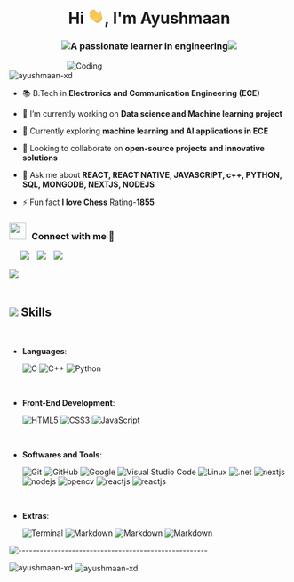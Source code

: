 <h1 align="center">Hi <img src="https://raw.githubusercontent.com/ABSphreak/ABSphreak/master/gifs/Hi.gif" width="30px">, I'm Ayushmaan</h1>
<h3 align="center"><img src="https://media.giphy.com/media/ObNTw8Uzwy6KQ/giphy.gif" width="30px">A passionate learner in engineering<img src="https://media.giphy.com/media/ObNTw8Uzwy6KQ/giphy.gif" width="30px"></h3>
<img align="right" alt="Coding" width="400" src="https://i.redd.it/1d11s820dgm91.gif">

<p align="left"> <img src="https://komarev.com/ghpvc/?username=ayushmaan-xd&label=Profile%20views&color=0e75b6&style=flat" alt="ayushmaan-xd" /> </p>

- 📚 B.Tech in **Electronics and Communication Engineering (ECE)**

- 🔭 I’m currently working on **Data science and Machine learning project**

- 🌱 Currently exploring **machine learning and AI applications in ECE**

- 🤝 Looking to collaborate on **open-source projects and innovative solutions**

- 💬 Ask me about **REACT, REACT NATIVE, JAVASCRIPT, c++, PYTHON, SQL, MONGODB, NEXTJS, NODEJS**

- ⚡ Fun fact **I love Chess** Rating-**1855**

<h3 align="left"> <img src="https://media.giphy.com/media/iY8CRBdQXODJSCERIr/giphy.gif" width="30" height="30" style="margin-right: 10px;">Connect with me 🤝 </h3>
<p align="center">
 </p><div align="left" class="icons-social" style="margin-left: 10px;">
        <a style="margin-left: 10px;" target="_blank" href="https://www.linkedin.com/in/ayushmaan-3233a3320/">
			<img src="https://img.icons8.com/doodle/40/000000/linkedin--v2.png"></a>
         <a style="margin-left: 10px;" target="_blank" href="https://instagram.com/ayushmaan_xd">
			<img src="https://img.icons8.com/doodle/40/000000/instagram-new--v2.png"></a>
        <a style="margin-left: 10px;" target="_blank" href="https://github.com/Ayushmaan-XD">
		<img src="https://img.icons8.com/doodle/40/000000/github--v1.png"></a>
      </div>
<p></p>

<p><img src="https://user-images.githubusercontent.com/73097560/115834477-dbab4500-a447-11eb-908a-139a6edaec5c.gif"><br><br></p>

<h2 id="-skills"><img src="https://media2.giphy.com/media/QssGEmpkyEOhBCb7e1/giphy.gif?cid=ecf05e47a0n3gi1bfqntqmob8g9aid1oyj2wr3ds3mg700bl&amp;rid=giphy.gif" width="25"><b> Skills</b></h2>
<br>
<p align="center">
</p><ul>
<li>
<p><strong>Languages</strong>:</p>
<p><img src="https://img.shields.io/badge/C%20-%232370ED.svg?style=for-the-badge&amp;logo=c&amp;logoColor=white" alt="C">
<img src="https://img.shields.io/badge/C++%20-%2300599C.svg?style=for-the-badge&amp;logo=c%2B%2B&amp;logoColor=white" alt="C++">
<img src="https://img.shields.io/badge/Python%20-%2314354C.svg?style=for-the-badge&amp;logo=python&amp;logoColor=white" alt="Python"></p>
</li>
</ul>
<br>   
<ul>
<li>
<p><strong>Front-End Development</strong>:</p>
<p><img src="https://img.shields.io/badge/HTML5%20-%23E34F26.svg?style=for-the-badge&amp;logo=html5&amp;logoColor=white" alt="HTML5">
<img src="https://img.shields.io/badge/CSS%20-%231572B6.svg?style=for-the-badge&amp;logo=css3&amp;logoColor=white" alt="CSS3">
<img src="https://img.shields.io/badge/JavaScript%20-%23F7DF1E.svg?style=for-the-badge&amp;logo=javascript&amp;logoColor=black" alt="JavaScript"></p>
</li>
</ul>
<br>
<ul>
<li>
<p><strong>Softwares and Tools</strong>:</p>
<p><img src="https://img.shields.io/badge/git-%23F05033.svg?style=for-the-badge&amp;logo=git&amp;logoColor=white" alt="Git">
<img src="https://img.shields.io/badge/github-%23121011.svg?style=for-the-badge&amp;logo=github&amp;logoColor=white" alt="GitHub">
<img src="https://img.shields.io/badge/google-%234285F4.svg?style=for-the-badge&amp;logo=google&amp;logoColor=white" alt="Google">
<img src="https://img.shields.io/badge/Visual%20Studio%20Code-0078d7.svg?style=for-the-badge&amp;logo=visual-studio-code&amp;logoColor=white" alt="Visual Studio Code">
<img src="https://img.shields.io/badge/Linux-FCC624?style=for-the-badge&amp;logo=linux&amp;logoColor=black" alt="Linux">
<img src="https://img.shields.io/badge/.NET-5C2D91?style=for-the-badge&logo=.net&logoColor=white" alt=".net">
<img src="https://img.shields.io/badge/Next-black?style=for-the-badge&logo=next.js&logoColor=white" alt="nextjs">
<img src="https://img.shields.io/badge/node.js-6DA55F?style=for-the-badge&logo=node.js&logoColor=white" alt="nodejs">
<img src="https://img.shields.io/badge/opencv-%23white.svg?style=for-the-badge&logo=opencv&logoColor=white" alt="opencv">
<img src="https://img.shields.io/badge/react-%2320232a.svg?style=for-the-badge&logo=react&logoColor=%2361DAFB" alt="reactjs">
<img src="https://img.shields.io/badge/threejs-black?style=for-the-badge&logo=three.js&logoColor=white" alt="reactjs"></p>
</li>
</ul>
<br>
<ul>
<li>
	
<p><strong>Extras</strong>:</p>
<p><img src="https://img.shields.io/badge/mysql-4479A1.svg?style=for-the-badge&logo=mysql&logoColor=white" alt="Terminal">
<img src="https://img.shields.io/badge/figma-%23F24E1E.svg?style=for-the-badge&logo=figma&logoColor=white" alt="Markdown">
<img src="https://img.shields.io/badge/Canva-%2300C4CC.svg?style=for-the-badge&logo=Canva&logoColor=white" alt="Markdown">
<img src="https://img.shields.io/badge/MongoDB-%234ea94b.svg?style=for-the-badge&logo=mongodb&logoColor=white" alt="Markdown"></p>
</li>
</ul>

 <img src="https://raw.githubusercontent.com/andreasbm/readme/master/assets/lines/aqua.png" alt="-----------------------------------------------------">

<p><img align="left" src="https://github-readme-stats.vercel.app/api/top-langs?username=Ayushmaan-XD&theme=material-palenight&show_icons=true&locale=en&layout=compact" alt="ayushmaan-xd" /></p>

<p>&nbsp;<img align="center" src="https://github-readme-stats.vercel.app/api?username=Ayushmaan-XD&theme=material-palenight&show_icons=true&locale=en" alt="ayushmaan-xd" /></p>

